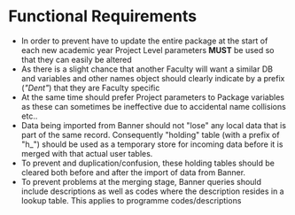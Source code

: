 # Functional Requirements

- In order to prevent have to update the entire package at the start of each new academic year
Project Level parameters **MUST** be used so that they can easily be altered
- As there is a slight chance that another Faculty will want a similar DB and variables and other
names object should clearly indicate by a prefix (*"Dent"*) that they are Faculty specific
- At the same time should prefer Project parameters to Package variables as these can sometimes
 be ineffective due to accidental name collisions etc..
- Data being imported from Banner should not "lose" any local data that is part of the same record.
Consequently "holding" table (with a prefix of "h_") should be used as a temporary store for incoming data before it is merged with that actual user tables.
- To prevent and duplication/confusion, these holding tables should be cleared both before and after the import of data from Banner.
- To prevent problems at the merging stage, Banner queries should include descriptions as well as codes where the description resides in a lookup table. This applies to programme codes/descriptions 